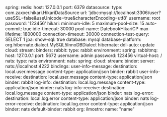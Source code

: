 spring:
  redis:
    host: 127.0.0.1
    port: 6379
  datasource:
    type: com.zaxxer.hikari.HikariDataSource
    url: 'jdbc:mysql://localhost:3306/user?useSSL=false&useUnicode=true&characterEncoding=utf8'
    username: root
    password: '123456'
    hikari:
      minimum-idle: 5
      maximum-pool-size: 15
      auto-commit: true
      idle-timeout: 30000
      pool-name: DatebookHikariCP
      max-lifetime: 1800000
      connection-timeout: 30000
      connection-test-query: SELECT 1
  jpa:
    show-sql: true
    database: mysql
    database-platform: org.hibernate.dialect.MySQL5InnoDBDialect
    hibernate:
      ddl-auto: update
  cloud:
    stream:
      binders:
        rabbit:
          type: rabbit
          environment:
            spring:
              rabbitmq:
                host: 127.0.0.1
                port: 5672
                username: admin
                password: 123456
                virtual-host: /
        nats:
          type: nats
          environment:
            nats:
              spring:
                cloud:
                  stream:
                    binder:
                      server: nats://localhost:4222
      bindings:
        user-info-message:
          destination: local.user.message
          content-type: application/json
          binder: rabbit
        user-info-receive:
          destination: local.user.message
          content-type: application/json
          binder: rabbit
        log-info:
          destination: local.log.message
          content-type: application/json
          binder: nats
        log-info-receive:
          destination: local.log.message
          content-type: application/json
          binder: nats
        log-error:
          destination: local.log.error
          content-type: application/json
          binder: nats
        log-error-receive:
          destination: local.log.error
          content-type: application/json
          binder: nats
      default-binder: rabbit
org:
  ilmostro:
    name: "name"
